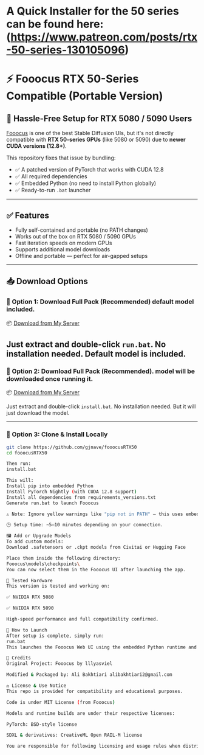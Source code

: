 # A Quick Installer for the 50 series can be found here: (https://www.patreon.com/posts/rtx-50-series-130105096)


# ⚡ Fooocus RTX 50-Series Compatible (Portable Version)

## 🧠 Hassle-Free Setup for RTX 5080 / 5090 Users

[Fooocus](https://github.com/lllyasviel/Fooocus) is one of the best Stable Diffusion UIs, but it's not directly compatible with **RTX 50-series GPUs** (like 5080 or 5090) due to **newer CUDA versions (12.8+)**.

This repository fixes that issue by bundling:

- ✅ A patched version of PyTorch that works with CUDA 12.8
- ✅ All required dependencies
- ✅ Embedded Python (no need to install Python globally)
- ✅ Ready-to-run `.bat` launcher

---

## ✅ Features

- Fully self-contained and portable (no PATH changes)
- Works out of the box on RTX 5080 / 5090 GPUs
- Fast iteration speeds on modern GPUs
- Supports additional model downloads
- Offline and portable — perfect for air-gapped setups

---

## 📥 Download Options

### 🔹 Option 1: Download Full Pack (Recommended) default model included.

📦 [Download from My Server](https://www.tartanak.com/alibakhtiari2/fooocusRTX50XX.rar)


Just extract and double-click `run.bat`. No installation needed. Default model is included.
----------------------------------------------------------------------------------------------

### 🔹 Option 2: Download Full Pack (Recommended). model will be downloaded once running it.

📦 [Download from My Server](https://www.tartanak.com/alibakhtiari2/fooocusrtx508090.rar)


Just extract and double-click `install.bat`. No installation needed. But it will just download the model.

----------------------------------------------------------------------------------------------

### 🔹 Option 3: Clone & Install Locally

```bash
git clone https://github.com/gjnave/fooocusRTX50
cd fooocusRTX50

Then run:
install.bat

This will:
Install pip into embedded Python
Install PyTorch Nightly (with CUDA 12.8 support)
Install all dependencies from requirements_versions.txt
Generate run.bat to launch Fooocus

⚠️ Note: Ignore yellow warnings like "pip not in PATH" — this uses embedded Python, and no global setup is required.

🕒 Setup time: ~5–10 minutes depending on your connection.

🖼️ Add or Upgrade Models
To add custom models:
Download .safetensors or .ckpt models from Civitai or Hugging Face

Place them inside the following directory:
Fooocus\models\checkpoints\
You can now select them in the Fooocus UI after launching the app.

🧪 Tested Hardware
This version is tested and working on:

✅ NVIDIA RTX 5080

✅ NVIDIA RTX 5090

High-speed performance and full compatibility confirmed.

🚀 How to Launch
After setup is complete, simply run:
run.bat
This launches the Fooocus Web UI using the embedded Python runtime and compatible CUDA build.

🙏 Credits
Original Project: Fooocus by lllyasviel

Modified & Packaged by: Ali Bakhtiari alibakhtiari2@gmail.com

⚖️ License & Use Notice
This repo is provided for compatibility and educational purposes.

Code is under MIT License (from Fooocus)

Models and runtime builds are under their respective licenses:

PyTorch: BSD-style license

SDXL & derivatives: CreativeML Open RAIL-M license

You are responsible for following licensing and usage rules when distributing or modifying models.
